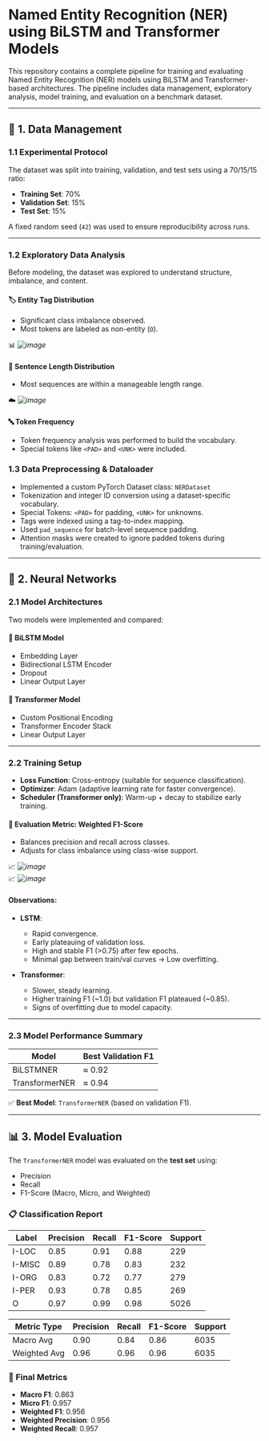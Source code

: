 # Named Entity Recognition (NER) using BiLSTM and Transformer Models

This repository contains a complete pipeline for training and evaluating Named Entity Recognition (NER) models using BiLSTM and Transformer-based architectures. The pipeline includes data management, exploratory analysis, model training, and evaluation on a benchmark dataset.

---

## 📁 1. Data Management

### 1.1 Experimental Protocol

The dataset was split into training, validation, and test sets using a 70/15/15 ratio:
- **Training Set**: 70%
- **Validation Set**: 15%
- **Test Set**: 15%

A fixed random seed (`42`) was used to ensure reproducibility across runs.

---

### 1.2 Exploratory Data Analysis

Before modeling, the dataset was explored to understand structure, imbalance, and content.

#### 🏷️ Entity Tag Distribution
- Significant class imbalance observed.
- Most tokens are labeled as non-entity (`O`).

📊 *![image](https://github.com/user-attachments/assets/c2c50a00-c1ad-4adc-9862-6f15cd04a996)*

#### 📏 Sentence Length Distribution
- Most sequences are within a manageable length range.

☁️ *![image](https://github.com/user-attachments/assets/e6c416c0-fc3c-4eb9-a322-a27b3d99835c)*

#### 🔤 Token Frequency
- Token frequency analysis was performed to build the vocabulary.
- Special tokens like `<PAD>` and `<UNK>` were included.

### 1.3 Data Preprocessing & Dataloader

- Implemented a custom PyTorch Dataset class: `NERDataset`
- Tokenization and integer ID conversion using a dataset-specific vocabulary.
- Special Tokens: `<PAD>` for padding, `<UNK>` for unknowns.
- Tags were indexed using a tag-to-index mapping.
- Used `pad_sequence` for batch-level sequence padding.
- Attention masks were created to ignore padded tokens during training/evaluation.

---

## 🧠 2. Neural Networks

### 2.1 Model Architectures

Two models were implemented and compared:

#### 🔁 BiLSTM Model
- Embedding Layer
- Bidirectional LSTM Encoder
- Dropout
- Linear Output Layer

#### 🔀 Transformer Model
- Custom Positional Encoding
- Transformer Encoder Stack
- Linear Output Layer

---

### 2.2 Training Setup

- **Loss Function**: Cross-entropy (suitable for sequence classification).
- **Optimizer**: Adam (adaptive learning rate for faster convergence).
- **Scheduler (Transformer only)**: Warm-up + decay to stabilize early training.

#### 🧪 Evaluation Metric: Weighted F1-Score
- Balances precision and recall across classes.
- Adjusts for class imbalance using class-wise support.

📈 *![image](https://github.com/user-attachments/assets/a9e2d59d-3a99-4e51-82f8-f45c3cb7f325)*  
📈 *![image](https://github.com/user-attachments/assets/a16c86a2-07df-490b-bde4-c066ebbe5fca)*

#### Observations:

- **LSTM**:  
  - Rapid convergence.
  - Early plateauing of validation loss.  
  - High and stable F1 (>0.75) after few epochs.  
  - Minimal gap between train/val curves → Low overfitting.

- **Transformer**:  
  - Slower, steady learning.  
  - Higher training F1 (~1.0) but validation F1 plateaued (~0.85).  
  - Signs of overfitting due to model capacity.

---

### 2.3 Model Performance Summary

| Model           | Best Validation F1 |
|----------------|--------------------|
| BiLSTMNER       | ≈ 0.92             |
| TransformerNER  | ≈ 0.94             |

✅ **Best Model**: `TransformerNER` (based on validation F1).

---

## 📊 3. Model Evaluation

The `TransformerNER` model was evaluated on the **test set** using:
- Precision
- Recall
- F1-Score (Macro, Micro, and Weighted)

### 📋 Classification Report

| Label   | Precision | Recall | F1-Score | Support |
|---------|-----------|--------|----------|---------|
| I-LOC   | 0.85      | 0.91   | 0.88     | 229     |
| I-MISC  | 0.89      | 0.78   | 0.83     | 232     |
| I-ORG   | 0.83      | 0.72   | 0.77     | 279     |
| I-PER   | 0.93      | 0.78   | 0.85     | 269     |
| O       | 0.97      | 0.99   | 0.98     | 5026    |

| Metric Type | Precision | Recall | F1-Score | Support |
|-------------|-----------|--------|----------|---------|
| Macro Avg   | 0.90      | 0.84   | 0.86     | 6035    |
| Weighted Avg| 0.96      | 0.96   | 0.96     | 6035    |

### 🎯 Final Metrics

- **Macro F1**: 0.863  
- **Micro F1**: 0.957  
- **Weighted F1**: 0.956  
- **Weighted Precision**: 0.956  
- **Weighted Recall**: 0.957  
